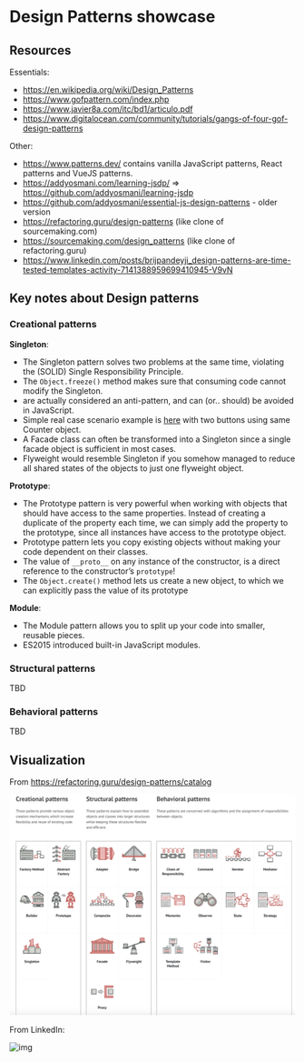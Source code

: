 Design Patterns showcase
===

## Resources

Essentials:

- https://en.wikipedia.org/wiki/Design_Patterns
- https://www.gofpattern.com/index.php
- https://www.javier8a.com/itc/bd1/articulo.pdf
- https://www.digitalocean.com/community/tutorials/gangs-of-four-gof-design-patterns

Other:

- https://www.patterns.dev/ contains vanilla JavaScript patterns, React patterns and VueJS patterns.
- https://addyosmani.com/learning-jsdp/ => https://github.com/addyosmani/learning-jsdp
- https://github.com/addyosmani/essential-js-design-patterns - older version
- https://refactoring.guru/design-patterns (like clone of sourcemaking.com)
- https://sourcemaking.com/design_patterns (like clone of refactoring.guru)
- https://www.linkedin.com/posts/brijpandeyji_design-patterns-are-time-tested-templates-activity-7141388959699410945-V9vN

## Key notes about Design patterns

### Creational patterns

**Singleton**:

- The Singleton pattern solves two problems at the same time, violating the (SOLID) Single Responsibility Principle.
- The `Object.freeze()` method makes sure that consuming code cannot modify the Singleton. 
- are actually considered an anti-pattern, and can (or.. should) be avoided in JavaScript.
- Simple real case scenario example is [here](https://codesandbox.io/p/sandbox/singleton-1-64mr1) with two buttons using same Counter object.
- A Facade class can often be transformed into a Singleton since a single facade object is sufficient in most cases.
- Flyweight would resemble Singleton if you somehow managed to reduce all shared states of the objects to just one flyweight object.

**Prototype**:

- The Prototype pattern is very powerful when working with objects that should have access to the same properties. Instead of creating a duplicate of the property each time, we can simply add the property to the prototype, since all instances have access to the prototype object.
- Prototype pattern lets you copy existing objects without making your code dependent on their classes.
- The value of `__proto__` on any instance of the constructor, is a direct reference to the constructor’s `prototype`!
- The `Object.create()` method lets us create a new object, to which we can explicitly pass the value of its prototype


**Module**:

- The Module pattern allows you to split up your code into smaller, reusable pieces.
- ES2015 introduced built-in JavaScript modules. 


### Structural patterns

TBD

### Behavioral patterns

TBD

## Visualization

From https://refactoring.guru/design-patterns/catalog

![img](./design_patterns_catalog_from_refactoring_guru.png)

From LinkedIn:

![img](./design_patterns_visualized_from_LinkedIn.gif)
